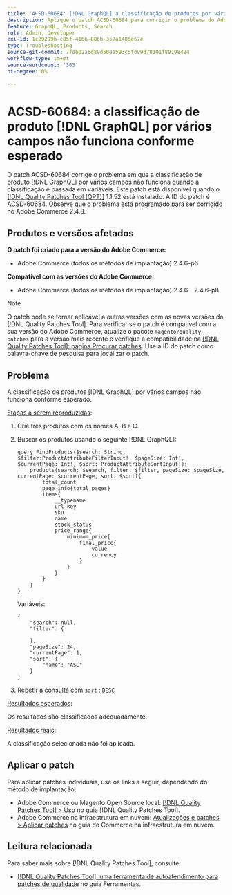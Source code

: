 ```yaml
---
title: 'ACSD-60684: [!DNL GraphQL] a classificação de produtos por vários campos não funciona conforme esperado'
description: Aplique o patch ACSD-60684 para corrigir o problema do Adobe Commerce, em que a classificação de produtos  [!DNL GraphQL]  por vários campos não funciona quando a classificação é passada em variáveis.
feature: GraphQL, Products, Search
role: Admin, Developer
exl-id: 1c29299b-c85f-4166-886b-357a1486e67e
type: Troubleshooting
source-git-commit: 7fdb02a6d89d50ea593c5fd99d78101f89198424
workflow-type: tm+mt
source-wordcount: '303'
ht-degree: 0%

---
```


# ACSD-60684: a classificação de produto [!DNL GraphQL] por vários campos não funciona conforme esperado

O patch ACSD-60684 corrige o problema em que a classificação de produto [!DNL GraphQL] por vários campos não funciona quando a classificação é passada em variáveis. Este patch está disponível quando o [[!DNL Quality Patches Tool (QPT)]](/help/tools/quality-patches-tool/quality-patches-tool-to-self-serve-quality-patches.md) 1.1.52 está instalado. A ID do patch é ACSD-60684. Observe que o problema está programado para ser corrigido no Adobe Commerce 2.4.8.

## Produtos e versões afetados

**O patch foi criado para a versão do Adobe Commerce:**

* Adobe Commerce (todos os métodos de implantação) 2.4.6-p6

**Compatível com as versões do Adobe Commerce:**

* Adobe Commerce (todos os métodos de implantação) 2.4.6 - 2.4.6-p8

>[!NOTE]
>
>O patch pode se tornar aplicável a outras versões com as novas versões do [!DNL Quality Patches Tool]. Para verificar se o patch é compatível com a sua versão do Adobe Commerce, atualize o pacote `magento/quality-patches` para a versão mais recente e verifique a compatibilidade na [[!DNL Quality Patches Tool]: página Procurar patches](https://experienceleague.adobe.com/tools/commerce-quality-patches/index.html). Use a ID do patch como palavra-chave de pesquisa para localizar o patch.

## Problema

A classificação de produtos [!DNL GraphQL] por vários campos não funciona conforme esperado.

<u>Etapas a serem reproduzidas</u>:

1. Crie três produtos com os nomes A, B e C.
1. Buscar os produtos usando o seguinte [!DNL GraphQL]:

   ```
   query FindProducts($search: String, $filter:ProductAttributeFilterInput!, $pageSize: Int!, $currentPage: Int!, $sort: ProductAttributeSortInput!){
       products(search: $search, filter: $filter, pageSize: $pageSize, currentPage: $currentPage, sort: $sort){
           total_count
           page_info{total_pages}
           items{
               __typename
               url_key
               sku
               name
               stock_status
               price_range{
                   minimum_price{
                       final_price{
                           value
                           currency
                       }
                   }
               }
           }
       }
   } 
   ```

   Variáveis:

   ```
   {
       "search": null,
       "filter": {
   
       },
       "pageSize": 24,
       "currentPage": 1,
       "sort": {
           "name": "ASC"
       }
   }  
   ```

1. Repetir a consulta com `sort` : `DESC`

<u>Resultados esperados</u>:

Os resultados são classificados adequadamente.

<u>Resultados reais</u>:

A classificação selecionada não foi aplicada.

## Aplicar o patch

Para aplicar patches individuais, use os links a seguir, dependendo do método de implantação:

* Adobe Commerce ou Magento Open Source local: [[!DNL Quality Patches Tool] > Uso](/help/tools/quality-patches-tool/usage.md) no guia [!DNL Quality Patches Tool].
* Adobe Commerce na infraestrutura em nuvem: [Atualizações e patches > Aplicar patches](https://experienceleague.adobe.com/docs/commerce-cloud-service/user-guide/develop/upgrade/apply-patches.html) no guia do Commerce na infraestrutura em nuvem.

## Leitura relacionada

Para saber mais sobre [!DNL Quality Patches Tool], consulte:

* [[!DNL Quality Patches Tool]: uma ferramenta de autoatendimento para patches de qualidade](/help/tools/quality-patches-tool/quality-patches-tool-to-self-serve-quality-patches.md) no guia Ferramentas.
